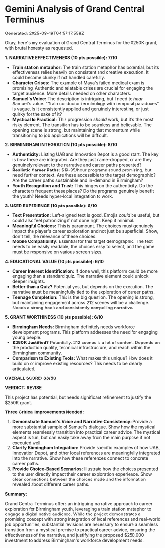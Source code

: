 # Gemini Analysis of Grand Central Terminus

Generated: 2025-08-19T04:57:17.558Z

Okay, here's my evaluation of Grand Central Terminus for the $250K grant, with brutal honesty as requested.

**1. NARRATIVE EFFECTIVENESS (10 pts possible): 7/10**

*   **Train station metaphor:** The train station metaphor has potential, but its effectiveness relies heavily on consistent and creative execution. It could become clunky if not handled carefully.
*   **Character Crises:** The example of Maya's failed medical exam is promising. Authentic and relatable crises are crucial for engaging the target audience. More details needed on other characters.
*   **Samuel's Voice:** The description is intriguing, but I need to *hear* Samuel's voice. "Train conductor terminology with temporal paradoxes" is vague. Is it consistently applied and genuinely interesting, or just quirky for the sake of it?
*   **Mystical to Practical:** This progression *should* work, but it's the most risky element. The transition has to be seamless and believable. The opening scene is strong, but maintaining that momentum while transitioning to job applications will be difficult.

**2. BIRMINGHAM INTEGRATION (10 pts possible): 8/10**

*   **Authenticity:** Listing UAB and Innovation Depot is a good start. The key is *how* these are integrated. Are they just name-dropped, or are they genuinely relevant to the narrative and career paths presented?
*   **Realistic Career Paths:** $19-35/hour programs sound promising, but need further context. Are these accessible to the target demographic? Are the career paths sustainable and in-demand in Birmingham?
*   **Youth Recognition and Trust:** This hinges on the authenticity. Do the characters frequent these places? Do the programs genuinely benefit the youth? Needs hyper-local integration to work.

**3. USER EXPERIENCE (10 pts possible): 6/10**

*   **Text Presentation:** Left-aligned text is good. Emojis *could* be useful, but could also feel patronizing if not done right. Keep it minimal.
*   **Meaningful Choices:** This is paramount. The choices must genuinely impact the player's career exploration and not just be superficial. Show, don't tell, the relevance of these choices.
*   **Mobile Compatibility:** Essential for this target demographic. The text needs to be easily readable, the choices easy to select, and the game must be responsive on various screen sizes.

**4. EDUCATIONAL VALUE (10 pts possible): 6/10**

*   **Career Interest Identification:** If done well, this platform could be more engaging than a standard quiz. The narrative element could unlock deeper insights.
*   **Better than a Quiz?** Potential yes, but depends on the execution. The narrative must be meaningfully tied to the exploration of career paths.
*   **Teenage Completion:** This is the big question. The opening is strong, but maintaining engagement across 212 scenes will be a challenge. Needs a strong hook and consistently compelling narrative.

**5. GRANT WORTHINESS (10 pts possible): 6/10**

*   **Birmingham Needs:** Birmingham definitely needs workforce development programs. This platform addresses the need for engaging young people.
*   **$250K Justified?** Potentially. 212 scenes is a lot of content. Depends on the production quality, technical infrastructure, and reach within the Birmingham community.
*   **Comparison to Existing Tools:** What makes this unique? How does it build on or improve existing resources? This needs to be clearly articulated.

**OVERALL SCORE: 33/50**

**VERDICT: REVISE**

This project has potential, but needs significant refinement to justify the $250K grant.

**Three Critical Improvements Needed:**

1.  **Demonstrate Samuel's Voice and Narrative Consistency:** Provide a more substantial sample of Samuel's dialogue. Show how the mystical elements seamlessly transition into practical career advice. The mystical aspect is fun, but can easily take away from the main purpose if not executed well.
2.  **Clarify Birmingham Integration:** Provide specific examples of how UAB, Innovation Depot, and other local references are meaningfully integrated into the narrative. Show how these references connect to concrete career paths.
3.  **Provide Choice-Based Scenarios:** Illustrate how the choices presented to the user directly impact their career exploration experience. Show clear connections between the choices made and the information revealed about different career paths.

**Summary:**

Grand Central Terminus offers an intriguing narrative approach to career exploration for Birmingham youth, leveraging a train station metaphor to engage a digital native audience. While the project demonstrates a promising concept with strong integration of local references and real-world job opportunities, substantial revisions are necessary to ensure a seamless transition from a mystical premise to practical career advice, ensuring the effectiveness of the narrative, and justifying the proposed $250,000 investment to address Birmingham's workforce development needs.
